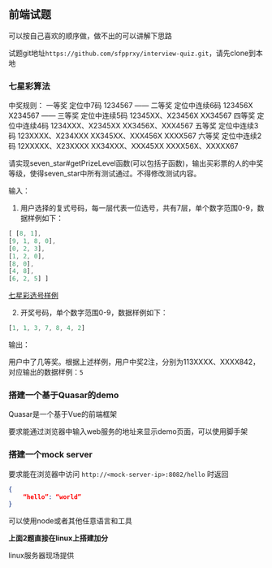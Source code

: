 ## 前端试题

可以按自己喜欢的顺序做，做不出的可以讲解下思路

试题git地址`https://github.com/sfpprxy/interview-quiz.git`，请先clone到本地

### 七星彩算法

中奖规则：
一等奖
定位中7码
1234567
――
二等奖
定位中连续6码
123456X
X234567
――
三等奖
定位中连续5码
12345XX、X23456X
XX34567
四等奖
定位中连续4码
1234XXX、X2345XX
XX3456X、XXX4567
五等奖
定位中连续3码
123XXXX、X234XXX
XX345XX、XXX456X
XXXX567
六等奖
定位中连续2码
12XXXXX、X23XXXX
XX34XXX、XXX45XX
XXXX56X、XXXXX67

请实现seven_star#getPrizeLevel函数(可以包括子函数)，输出买彩票的人的中奖等级，使得seven_star中所有测试通过。不得修改测试内容。

输入：
1. 用户选择的复式号码，每一层代表一位选号，共有7层，单个数字范围0-9，数据样例如下：

  ```javascript
  [ [8, 1],
  [9, 1, 8, 0],
  [0, 2, 3],
  [1, 2, 0],
  [8, 0],
  [4, 8],
  [6, 2, 5] ]
  ```
[七星彩选号样例](https://www.cp2y.com/7xc/)

2. 开奖号码，单个数字范围0-9，数据样例如下：

  ```javascript
  [1, 1, 3, 7, 8, 4, 2]
  ```

输出：

用户中了几等奖。根据上述样例，用户中奖2注，分别为113XXXX、XXXX842，对应输出的数据样例：`5`

### 搭建一个基于Quasar的demo

Quasar是一个基于Vue的前端框架

要求能通过浏览器中输入web服务的地址来显示demo页面，可以使用脚手架

### 搭建一个mock server

要求能在浏览器中访问 `http://<mock-server-ip>:8082/hello` 时返回

```json
{
	“hello”: “world”
}
```
可以使用node或者其他任意语言和工具



**上面2题直接在linux上搭建加分**

linux服务器现场提供